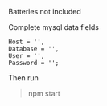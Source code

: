 Batteries not included

Complete mysql data fields 

```
Host = '',
Database = '',
User = '',
Password = '';
```

Then run 
> npm start